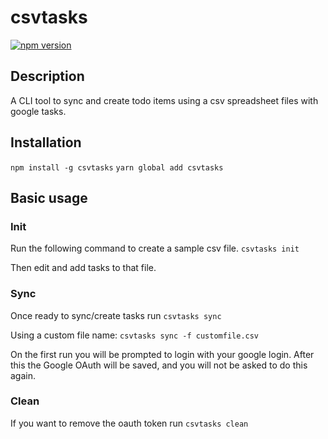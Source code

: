 # csvtasks

[![npm version](https://badge.fury.io/js/csvtasks.svg)](https://badge.fury.io/js/csvtasks)

## Description

A CLI tool to sync and create todo items using a csv spreadsheet files with google tasks.

## Installation

`npm install -g csvtasks`
`yarn global add csvtasks`

## Basic usage

### Init

Run the following command to create a sample csv file.
`csvtasks init`

Then edit and add tasks to that file.

### Sync

Once ready to sync/create tasks run `csvtasks sync`

Using a custom file name: `csvtasks sync -f customfile.csv`

On the first run you will be prompted to login with your google login. After this the Google OAuth will be saved, and you will not be asked to do this again.

### Clean

If you want to remove the oauth token run `csvtasks clean`
